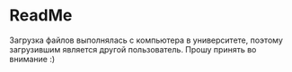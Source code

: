 # ReadMe
Загрузка файлов выполнялась с компьютера в университете, поэтому загрузившим является другой пользователь. Прошу принять во внимание :)
